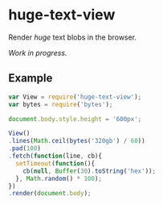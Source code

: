 
# huge-text-view

Render _huge_ text blobs in the browser.

_Work in progress._

## Example

```js
var View = require('huge-text-view');
var bytes = require('bytes');

document.body.style.height = '600px';

View()
.lines(Math.ceil(bytes('320gb') / 60))
.pad(100)
.fetch(function(line, cb){
  setTimeout(function(){
    cb(null, Buffer(30).toString('hex'));
  }, Math.random() * 100);
})
.render(document.body);
```

